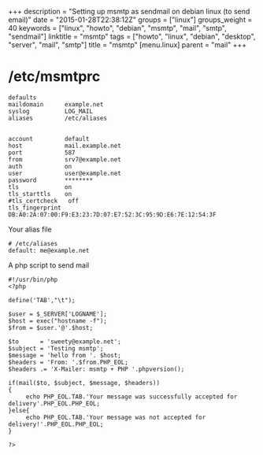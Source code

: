 +++
description = "Setting up msmtp as sendmail on debian linux (to send email)"
date = "2015-01-28T22:38:12Z"
groups = ["linux"]
groups_weight = 40
keywords = ["linux", "howto", "debian", "msmtp", "mail", "smtp", "sendmail"]
linktitle = "msmtp"
tags = ["howto", "linux", "debian", "desktop", "server", "mail", "smtp"]
title = "msmtp"
[menu.linux]
parent =  "mail"
+++

# /etc/msmtprc

	defaults
	maildomain      example.net
	syslog          LOG_MAIL
	aliases         /etc/aliases


	account         default
	host            mail.example.net
	port            587
	from            srv7@example.net
	auth            on
	user            user@example.net
	password        ********
	tls             on
	tls_starttls    on
	#tls_certcheck   off
	tls_fingerprint DB:A0:2A:07:00:F9:E3:23:7D:07:E7:52:3C:95:9D:E6:7E:12:54:3F


Your alias file

	# /etc/aliases 
	default: me@example.net


A php script to send mail

	#!/usr/bin/php
	<?php
	 
	define('TAB',"\t");
	 
	$user = $_SERVER['LOGNAME'];
	$host = exec("hostname -f");
	$from = $user.'@'.$host;
	 
	$to      = 'sweety@example.net';
	$subject = 'Testing msmtp';
	$message = 'hello from '. $host;
	$headers = 'From: '.$from.PHP_EOL;
	$headers .= 'X-Mailer: msmtp + PHP '.phpversion();
	 
	if(mail($to, $subject, $message, $headers))
	{
	     echo PHP_EOL.TAB.'Your message was successfully accepted for delivery'.PHP_EOL.PHP_EOL;
	}else{
	     echo PHP_EOL.TAB.'Your message was not accepted for delivery!'.PHP_EOL.PHP_EOL;
	}
	 
	?>
